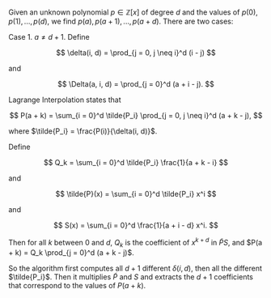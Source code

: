 Given an unknown polynomial $p \in \mathbb{Z}[x]$ of degree $d$ and the values of $p(0), p(1), ..., p(d)$, we find $p(a), p(a + 1), ..., p(a + d)$. There are two cases:

Case 1. $a \neq d + 1$. Define

$$
    \delta(i, d) = \prod_{j = 0, j \neq i}^d (i - j)
$$

and

$$
    \Delta(a, i, d) = \prod_{j = 0}^d (a + i - j).
$$

Lagrange Interpolation states that

$$
    P(a + k) = \sum_{i = 0}^d \tilde{P_i} \prod_{j = 0, j \neq i}^d (a + k - j),
$$

where $\tilde{P_i} = \frac{P(i)}{\delta(i, d)}$.

Define

$$
    Q_k = \sum_{i = 0}^d \tilde{P_i} \frac{1}{a + k - i}
$$

and

$$
    \tilde{P}(x) = \sum_{i = 0}^d \tilde{P_i} x^i
$$

and

$$
    S(x) = \sum_{i = 0}^d \frac{1}{a + i - d} x^i.
$$

Then for all $k$ between $0$ and $d$, $Q_k$ is the coefficient of $x^{k + d}$ in $\tilde{P}S$, and $P(a + k) = Q_k \prod_{j = 0}^d (a + k - j)$.

So the algorithm first computes all $d + 1$ different $\delta(i, d)$, then all the different $\tilde{P_i}$. Then it multiplies $\tilde{P}$ and $S$ and extracts the $d + 1$ coefficients that correspond to the values of $P(a + k)$.